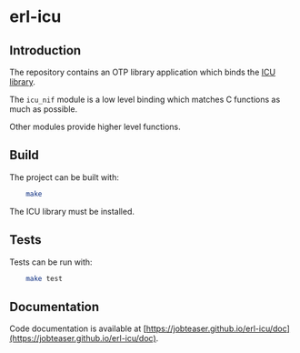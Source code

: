 
# erl-icu

## Introduction
The repository contains an OTP library application which binds the [ICU
library](http://site.icu-project.org).

The `icu_nif` module is a low level binding which matches C functions as much
as possible.

Other modules provide higher level functions.

## Build
The project can be built with:

```sh
    make
```

The ICU library must be installed.

## Tests
Tests can be run with:

```sh
    make test
```

## Documentation
Code documentation is available at
[https://jobteaser.github.io/erl-icu/doc](https://jobteaser.github.io/erl-icu/doc).
